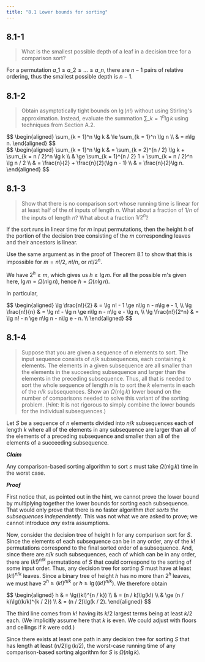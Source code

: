 ```yaml
---
title: "8.1 Lower bounds for sorting"
---
```


## 8.1-1

> What is the smallest possible depth of a leaf in a decision tree for a comparison sort?

For a permutation $a\_1 \le a\_2 \le \ldots \le a\_n$, there are $n - 1$ pairs of relative ordering, thus the smallest possible depth is $n - 1$.

## 8.1-2

> Obtain asymptotically tight bounds on $\lg(n!)$ without using Stirling's approximation. Instead, evaluate the summation $\sum\_{k = 1}^n \lg k$ using techniques from Section A.2.

<div>
$$
\begin{aligned}
\sum_{k = 1}^n \lg k 
	& \le \sum_{k = 1}^n \lg n \\
	& =   n\lg n.
\end{aligned}
$$
</div>
<div>
$$
\begin{aligned}
\sum_{k = 1}^n \lg k 
	& = \sum_{k = 2}^{n / 2} \lg k + \sum_{k = n / 2}^n \lg k \\
	& \ge \sum_{k = 1}^{n / 2} 1 + \sum_{k = n / 2}^n \lg n / 2 \\
	& = \frac{n}{2} + \frac{n}{2}(\lg n - 1) \\
	& = \frac{n}{2}\lg n.
\end{aligned}
$$
</div>

## 8.1-3

> Show that there is no comparison sort whose running time is linear for at least half of the $n!$ inputs of length $n$. What about a fraction of $1 / n$ of the inputs of length $n$? What about a fraction $1 / 2^n$?

If the sort runs in linear time for $m$ input permutations, then the height $h$ of the portion of the decision tree consisting of the $m$ corresponding leaves and their ancestors is linear.

Use the same argument as in the proof of Theorem 8.1 to show that this is impossible for $m = n! / 2$, $n! / n$, or $n! / 2^n$.

We have $2^h \ge m$, which gives us $h \ge \lg m$. For all the possible m's given here, $\lg m = \Omega(n\lg n)$, hence $h = \Omega(n\lg n)$.

In particular,

<div>
$$
\begin{aligned}
	\lg \frac{n!}{2}   & = \lg n! - 1 \ge n\lg n - n\lg e - 1, \\
	\lg \frac{n!}{n}   & = \lg n! - \lg n \ge n\lg n - n\lg e - \lg n, \\
	\lg \frac{n!}{2^n} & = \lg n! - n \ge n\lg n - n\lg e - n. \\
\end{aligned}
$$
</div>

## 8.1-4

> Suppose that you are given a sequence of $n$ elements to sort. The input sequence consists of $n / k$ subsequences, each containing $k$ elements. The elements in a given subsequence are all smaller than the elements in the succeeding subsequence and larger than the elements in the preceding subsequence. Thus, all that is needed to sort the whole sequence of length $n$ is to sort the $k$ elements in each of the $n / k$ subsequences. Show an $\Omega(n\lg k)$ lower bound on the number of comparisons needed to solve this variant of the sorting problem. ($\textit{Hint:}$ It is not rigorous to simply combine the lower bounds for the individual subsequences.)

Let $S$ be a sequence of $n$ elements divided into $n / k$ subsequences each of length $k$ where all of the elements in any subsequence are larger than all of the elements of a preceding subsequence and smaller than all of the elements of a succeeding subsequence.

__*Claim*__ 

Any comparison-based sorting algorithm to sort $s$ must take $\Omega(n\lg k)$ time in the worst case.

__*Proof*__ 

First notice that, as pointed out in the hint, we cannot prove the lower bound by multiplying together the lower bounds for sorting each subsequence. That would only prove that there is no faster algorithm *that sorts the subsequences independently*. This was not what we are asked to prove; we cannot introduce *any* extra assumptions.

Now, consider the decision tree of height $h$ for any comparison sort for $S$. Since the elements of each subsequence can be in any order, any of the $k!$ permutations correspond to the final sorted order of a subsequence. And, since there are $n / k$ such subsequences, each of which can be in any order, there are $(k!)^{n / k}$ permutations of $S$ that could correspond to the sorting of some input order. Thus, any decision tree for sorting $S$ must have at least $(k!)^{n / k}$ leaves. Since a binary tree of height $h$ has no more than $2^h$ leaves, we must have $2^h \ge (k!)^{n / k}$ or $h \ge \lg((k!)^{n / k})$. We therefore obtain

<div>
$$
\begin{aligned}
h & = 	\lg((k!)^{n / k}) \\
  & = 	(n / k)\lg(k!) \\
  & \ge (n / k)\lg((k/k)^{k / 2}) \\
  & = 	(n / 2)\lg(k / 2).
\end{aligned}
$$
</div>

The third line comes from $k!$ having its $k / 2$ largest terms being at least $k / 2$ each. (We implicitly assume here that $k$ is even. We could adjust with ﬂoors and ceilings if $k$ were odd.)

Since there exists at least one path in any decision tree for sorting $S$ that has length at least $(n / 2)\lg(k / 2)$, the worst-case running time of any comparison-based sorting algorithm for $S$ is $\Omega(n\lg k)$.
